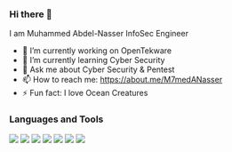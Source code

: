 ### Hi there 👋

<!--
**muhammedabdelnasser/muhammedabdelnasser** is a ✨ _special_ ✨ repository because its `README.md` (this file) appears on your GitHub profile.-->

I am Muhammed Abdel-Nasser InfoSec Engineer

- 🔭 I’m currently working on OpenTekware
- 🌱 I’m currently learning Cyber Security
- 💬 Ask me about Cyber Security & Pentest 
- 📫 How to reach me: https://about.me/M7medANasser
- ⚡ Fun fact: I love Ocean Creatures

### Languages and Tools

<img src = "https://img.shields.io/badge/-HTML5-E34F26?style=flat&logo=html5&logoColor=white"> <img src = "https://img.shields.io/badge/-CSS3-1572B6?style=flat&logo=css3&logoColor=white">
<img src="https://img.shields.io/badge/-JavaScript-eed718?style=flat&logo=javascript&logoColor=ffffff">
<img src="http://img.shields.io/badge/-Git-F1502F?style=flat&logo=git&logoColor=FFFFFF">
<img src="http://img.shields.io/badge/-Github-000000?style=flat&logo=github&logoColor=FFFFFF">
<img src="http://img.shields.io/badge/-VS%20Code-007ACC?style=flat&logo=visual%20studio%20code&logoColor=white">
<img src="https://img.shields.io/badge/-Python-black?style=flat&logo=python&logoColor=white"> 
